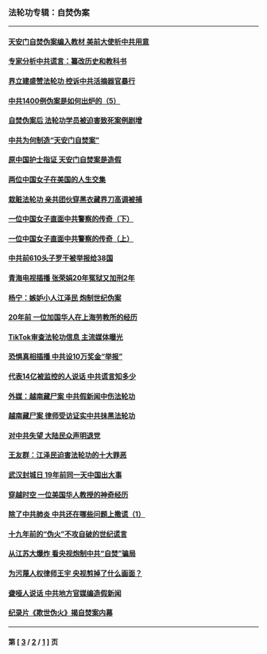 ### 法轮功专辑：自焚伪案
---
#### [天安门自焚伪案编入教材 美前大使析中共用意](../../pages/nf5562/n13791932.md?11130430) 
#### [专家分析中共谎言：纂改历史和教科书](../../pages/nf5562/n13781542.md?11130430) 
#### [界立建盛赞法轮功 控诉中共活摘器官暴行](../../pages/nf5562/n13781971.md?11130430) 
#### [中共1400例伪案是如何出炉的（5）](../../pages/nf5562/n13226831.md?11130430) 
#### [自焚伪案后 法轮功学员被迫害致死案例剧增](../../pages/nf5562/n13190600.md?11130430) 
#### [中共为何制造“天安门自焚案”](../../pages/nf5562/n13183270.md?11130430) 
#### [原中国护士指证 天安门自焚案是造假](../../pages/nf5562/n13172289.md?11130430) 
#### [两位中国女子在美国的人生交集](../../pages/nf5562/n13156138.md?11130430) 
#### [栽赃法轮功 亲共团伙穿黑衣藏界刀高调被捕](../../pages/nf5562/n13073780.md?11130430) 
#### [一位中国女子直面中共警察的传奇（下）](../../pages/nf5562/n12989706.md?11130430) 
#### [一位中国女子直面中共警察的传奇（上）](../../pages/nf5562/n12985072.md?11130430) 
#### [中共前610头子罗干被举报给38国](../../pages/nf5562/n12975419.md?11130430) 
#### [青海电视插播 张荣娟20年冤狱又加刑2年](../../pages/nf5562/n12738166.md?11130430) 
#### [杨宁：嫉妒小人江泽民 炮制世纪伪案](../../pages/nf5562/n12724108.md?11130430) 
#### [20年前 一位加国华人在上海劳教所的经历](../../pages/nf5562/n12707932.md?11130430) 
#### [TikTok审查法轮功信息 主流媒体曝光](../../pages/nf5562/n12362336.md?11130430) 
#### [恐惧真相插播 中共设10万奖金“举报”](../../pages/nf5562/n12306396.md?11130430) 
#### [代表14亿被监控的人说话 中共谎言知多少](../../pages/nf5562/n12297484.md?11130430) 
#### [外媒：越南藏尸案 中共假新闻中伤法轮功](../../pages/nf5562/n12264411.md?11130430) 
#### [越南藏尸案 律师受访证实中共抹黑法轮功](../../pages/nf5562/n12261878.md?11130430) 
#### [对中共失望 大陆民众声明退党](../../pages/nf5562/n12187315.md?11130430) 
#### [王友群：江泽民迫害法轮功的十大罪恶](../../pages/nf5562/n12169074.md?11130430) 
#### [武汉封城日 19年前同一天中国出大事](../../pages/nf5562/n12150901.md?11130430) 
#### [穿越时空  一位美国华人教授的神奇经历](../../pages/nf5562/n12097460.md?11130430) 
#### [除了中共肺炎 中共还在哪些问题上撒谎（1）](../../pages/nf5562/n11955770.md?11130430) 
#### [十九年前的“伪火”不攻自破的世纪谎言](../../pages/nf5562/n11813238.md?11130430) 
#### [从江苏大爆炸 看央视炮制中共“自焚”骗局](../../pages/nf5562/n11140275.md?11130430) 
#### [为污蔑人权律师王宇 央视剪掉了什么画面？](../../pages/nf5562/n11130142.md?11130430) 
#### [聋哑人说话 中共地方官媒编造假新闻](../../pages/nf5562/n11006067.md?11130430) 
#### [纪录片《欺世伪火》揭自焚案内幕](../../pages/nf5562/n11002664.md?11130430) 

---
#### 第 [ [3](./3.md?11130430) / [2](./2.md?11130430) / [1](./1.md?11130430) ] 页
